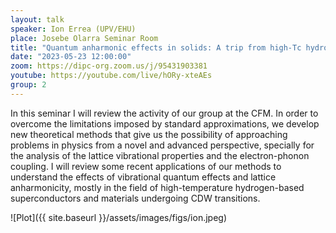 ```yaml
---
layout: talk
speaker: Ion Errea (UPV/EHU)
place: Josebe Olarra Seminar Room
title: "Quantum anharmonic effects in solids: A trip from high-Tc hydrogen-rich superconductors to charge-density-wave materials"
date: "2023-05-23 12:00:00"
zoom: https://dipc-org.zoom.us/j/95431903381
youtube: https://youtube.com/live/hORy-xteAEs
group: 2
---
```


In this seminar I will review the activity of our group at the CFM. In order to overcome the limitations imposed by standard approximations, we develop new theoretical methods that give us the possibility of approaching problems in physics from a novel and advanced perspective, specially for the analysis of the lattice vibrational properties and the electron-phonon coupling. I will review some recent applications of our methods to understand the effects of vibrational quantum effects and lattice anharmonicity, mostly in the field of high-temperature hydrogen-based superconductors and materials undergoing CDW transitions.

![Plot]({{ site.baseurl }}/assets/images/figs/ion.jpeg)
